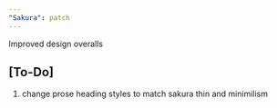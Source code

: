 ```yaml
---
"Sakura": patch
---
```


Improved design overalls

## [To-Do]

1. change prose heading styles to match sakura thin and minimilism
